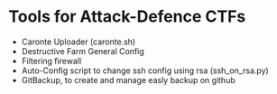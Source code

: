 # Tools for Attack-Defence CTFs

- Caronte Uploader (caronte.sh)
- Destructive Farm General Config
- Filtering firewall
- Auto-Config script to change ssh config using rsa (ssh_on_rsa.py)
- GitBackup, to create and manage easly backup on github

